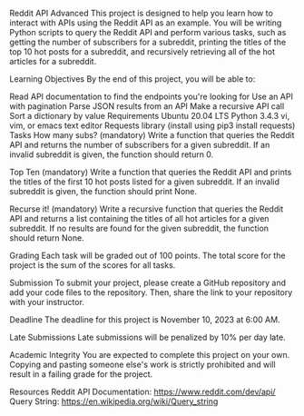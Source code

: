 Reddit API Advanced
This project is designed to help you learn how to interact with APIs using the Reddit API as an example. You will be writing Python scripts to query the Reddit API and perform various tasks, such as getting the number of subscribers for a subreddit, printing the titles of the top 10 hot posts for a subreddit, and recursively retrieving all of the hot articles for a subreddit.

Learning Objectives
By the end of this project, you will be able to:

Read API documentation to find the endpoints you're looking for
Use an API with pagination
Parse JSON results from an API
Make a recursive API call
Sort a dictionary by value
Requirements
Ubuntu 20.04 LTS
Python 3.4.3
vi, vim, or emacs text editor
Requests library (install using pip3 install requests)
Tasks
How many subs? (mandatory) Write a function that queries the Reddit API and returns the number of subscribers for a given subreddit. If an invalid subreddit is given, the function should return 0.

Top Ten (mandatory) Write a function that queries the Reddit API and prints the titles of the first 10 hot posts listed for a given subreddit. If an invalid subreddit is given, the function should print None.

Recurse it! (mandatory) Write a recursive function that queries the Reddit API and returns a list containing the titles of all hot articles for a given subreddit. If no results are found for the given subreddit, the function should return None.

Grading
Each task will be graded out of 100 points. The total score for the project is the sum of the scores for all tasks.

Submission
To submit your project, please create a GitHub repository and add your code files to the repository. Then, share the link to your repository with your instructor.

Deadline
The deadline for this project is November 10, 2023 at 6:00 AM.

Late Submissions
Late submissions will be penalized by 10% per day late.

Academic Integrity
You are expected to complete this project on your own. Copying and pasting someone else's work is strictly prohibited and will result in a failing grade for the project.

Resources
Reddit API Documentation: https://www.reddit.com/dev/api/
Query String: https://en.wikipedia.org/wiki/Query_string
